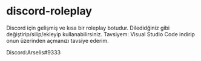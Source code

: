 # discord-roleplay
Discord için gelişmiş ve kısa bir roleplay botudur.
Diledidğiniz gibi değiştirip/silip/ekleyip kullanabilirsiniz.
Tavsiyem: Visual Studio Code indirip onun üzerinden açmanızı tavsiye ederim.


Discord:Arselis#9333
